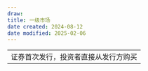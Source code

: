 ```yaml
---
draw:
title: 一级市场
date created: 2024-08-12
date modified: 2025-02-06
---
```


|                    |
| ------------------ |
| 证券首次发行，投资者直接从发行方购买 |

